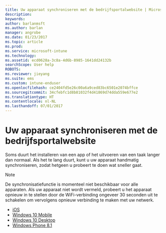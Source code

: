 ```yaml
---
title: Uw apparaat synchroniseren met de bedrijfsportalwebsite | Microsoft Docs
description: 
keywords: 
author: barlanmsft
ms.author: barlan
manager: angrobe
ms.date: 01/23/2017
ms.topic: article
ms.prod: 
ms.service: microsoft-intune
ms.technology: 
ms.assetid: ecd0628a-3c8a-4d6b-8985-1641dd24132b
searchScope: User help
ROBOTS: 
ms.reviewer: jieyang
ms.suite: ems
ms.custom: intune-enduser
ms.openlocfilehash: ce2404fd5e26c00a6a9ced83bc6501e2074bffce
ms.sourcegitcommit: 34cfebfc1d8b81032f4d41869d74dda559e677e2
ms.translationtype: HT
ms.contentlocale: nl-NL
ms.lasthandoff: 07/01/2017
---
```

# <a name="sync-your-device-with-the-company-portal-website"></a>Uw apparaat synchroniseren met de bedrijfsportalwebsite

Soms duurt het installeren van een app of het uitvoeren van een taak langer dan normaal. Als het te lang duurt, kunt u uw apparaat handmatig synchroniseren, zodat hetgeen u probeert te doen wat sneller gaat.

> [!Note]
> De synchronisatiefunctie is momenteel niet beschikbaar voor alle apparaten. Als uw apparaat niet wordt vermeld, probeert u het apparaat opnieuw in te stellen door de WiFi-verbinding ongeveer 30 seconden uit te schakelen om vervolgens opnieuw verbinding te maken met uw netwerk.

* [iOS](sync-your-device-manually-ios.md)
* [Windows 10 Mobile](sync-your-device-manually-windows.md#windows-10-mobile)
* [Windows 10 Desktop](sync-your-device-manually-windows.md#windows-10-desktop)
* [Windows Phone 8.1](sync-your-device-manually-windows.md#windows-phone-81)
